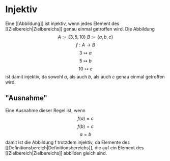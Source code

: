 # Injektiv
Eine [[Abbildung]] ist injektiv, wenn jedes Element des [[Zielbereich|Zielbereichs]] genau einmal getroffen wird. Die Abbildung
$$A:=\{3,5,10\}\ B:=\{a,b,c\}$$
$$f:A\rightarrow B$$
$$3\mapsto a$$
$$5\mapsto b$$
$$10\mapsto c$$
ist damit injektiv, da sowohl $a$, als auch $b$, als auch $c$ genau einmal getroffen wird.
## "Ausnahme"
Eine Ausnahme dieser Regel ist, wenn 
$$f(a)=c$$
$$f(b)=c$$
$$a=b$$
damit ist die Abbildung f trotzdem injektiv, da Elemente des [[Definitionsbereich|Definitionsbereichs]], die auf ein Element des [[Zielbereich|Zielbereichs]] abbilden gleich sind.